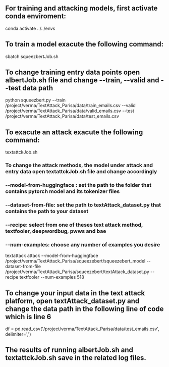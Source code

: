 ## For training and attacking models, first activate conda enviroment:

conda activate ../../envs

## To train a model exacute the following command: 
sbatch squeezbertJob.sh

## To change training entry data points open albertJob.sh file and change --train, --valid and --test data path
python squeezbert.py --train /project/verma/TextAttack_Parisa/data/train_emails.csv --valid /project/verma/TextAttack_Parisa/data/valid_emails.csv --test /project/verma/TextAttack_Parisa/data/test_emails.csv

## To exacute an attack exacute the following command:
textattckJob.sh

### To change the attack methods, the model under attack and entry data open textattckJob.sh file and change accordingly
### --model-from-huggingface : set the path to the folder that contains pytorch model and its tokenizer files
### --dataset-from-file: set the path to textAttack_dataset.py that contains the path to your dataset
### --recipe: select from one of theses text attack method, textfooler, deepwordbug, pwws and bae
### --num-examples: choose any number of examples you desire
textattack attack --model-from-huggingface /project/verma/TextAttack_Parisa/squeezebert/squeezebert_model --dataset-from-file /project/verma/TextAttack_Parisa/squeezebert/textAttack_dataset.py --recipe textfooler --num-examples 518

## To change your input data in the text attack platform, open textAttack_dataset.py and change the data path in the following line of code which is line 6
df = pd.read_csv('/project/verma/TextAttack_Parisa/data/test_emails.csv', delimiter=',')

## The results of running albertJob.sh and textattckJob.sh save in the related log files.